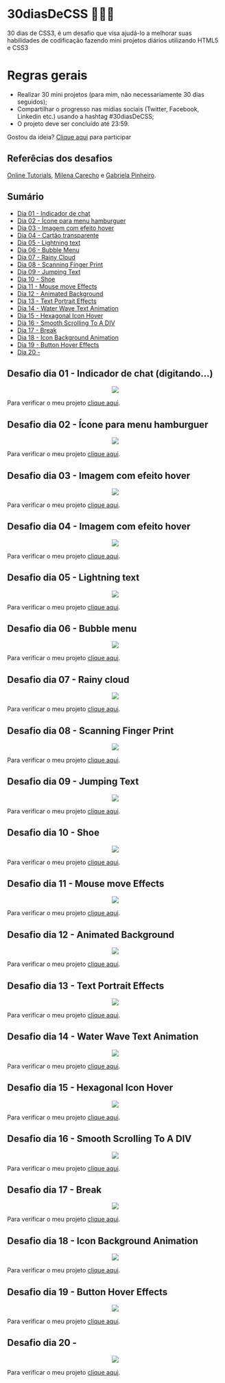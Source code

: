 # 30diasDeCSS 👩🏻‍💻

 30 dias de CSS3, é um desafio que visa ajudá-lo a melhorar suas habilidades de codificação fazendo mini projetos diários utilizando HTML5 e CSS3

# Regras gerais

* Realizar 30 mini projetos (para mim, não necessariamente 30 dias seguidos);
* Compartilhar o progresso nas mídias sociais (Twitter, Facebook, Linkedin etc.) usando a hashtag #30diasDeCSS;
* O projeto deve ser concluído até 23:59.

Gostou da ideia? 
[Clique aqui](https://github.com/MilenaCarecho/30diasDeCSS/issues/1) para participar

## Referêcias dos desafios
[Online Tutorials](https://www.youtube.com/c/OnlineTutorials4Designers), [Milena Carecho](https://github.com/MilenaCarecho) e [Gabriela Pinheiro](https://github.com/SpruceGabriela).

## Sumário
* [Dia 01 - Indicador de chat](#day01)
* [Dia 02 - Ícone para menu hamburguer](#day02)
* [Dia 03 - Imagem com efeito hover](#day03)
* [Dia 04 - Cartão transparente](#day04)
* [Dia 05 - Lightning text](#day05)
* [Dia 06 - Bubble Menu](#day06)
* [Dia 07 - Rainy Cloud](#day07)
* [Dia 08 - Scanning Finger Print](#day08)
* [Dia 09 - Jumping Text](#day09)
* [Dia 10 - Shoe](#day10)
* [Dia 11 - Mouse move Effects](#day11)
* [Dia 12 - Animated Background](#day12)
* [Dia 13 - Text Portrait Effects](#day13)
* [Dia 14 - Water Wave Text Animation](#day14)
* [Dia 15 - Hexagonal Icon Hover](#day15)
* [Dia 16 - Smooth Scrolling To A DIV](#day16)
* [Dia 17 - Break](#day17)
* [Dia 18 - Icon Background Animation](#day18)
* [Dia 19 - Button Hover Effects](#day19)
* [Dia 20 - ](#day20)

##  Desafio dia 01 - Indicador de chat (digitando...) <a name="day01"></a>

<div align="center">
  <img src="https://user-images.githubusercontent.com/75649546/169671663-ec54d809-9069-4925-9bda-3a63ce4440ee.gif">
</div>

Para verificar o meu projeto [clique aqui](https://github.com/ANACAPELETTI/Indicador_Chat).

##  Desafio dia 02 - Ícone para menu hamburguer <a name="day02"></a>

<div align="center">
  <img src="./projects/day_2/burger.gif">
</div>

Para verificar o meu projeto [clique aqui](https://github.com/ANACAPELETTI/30diasDeCSS/tree/main/projects/day_2).

##  Desafio dia 03 - Imagem com efeito hover <a name="day03"></a>

<div align="center">
  <img src="./projects/day_3/github.gif">
</div>

Para verificar o meu projeto [clique aqui](https://github.com/ANACAPELETTI/30diasDeCSS/tree/main/projects/day_3).

##  Desafio dia 04 - Imagem com efeito hover <a name="day04"></a>

<div align="center">
  <img src="./projects/day_4/TransparentCard.gif">
</div>

Para verificar o meu projeto [clique aqui](https://github.com/ANACAPELETTI/30diasDeCSS/tree/main/projects/day_4).

##  Desafio dia 05 - Lightning text <a name="day05"></a>

<div align="center">
  <img src="./projects/day_5/lightningText.gif">
</div>

Para verificar o meu projeto [clique aqui](https://github.com/ANACAPELETTI/30diasDeCSS/tree/main/projects/day_5).

##  Desafio dia 06 - Bubble menu <a name="day06"></a>

<div align="center">
  <img src="./projects/day_6/bubbleMenu.gif">
</div>

Para verificar o meu projeto [clique aqui](https://github.com/ANACAPELETTI/30diasDeCSS/tree/main/projects/day_6).

##  Desafio dia 07 - Rainy cloud <a name="day07"></a>

<div align="center">
  <img src="./projects/day_7/rainyCloud.gif">
</div>

Para verificar o meu projeto [clique aqui](https://github.com/ANACAPELETTI/30diasDeCSS/tree/main/projects/day_7).

##  Desafio dia 08 - Scanning Finger Print <a name="day08"></a>

<div align="center">
  <img src="./projects/day_8/scanningFingerPrint.gif">
</div>

Para verificar o meu projeto [clique aqui](https://github.com/ANACAPELETTI/30diasDeCSS/tree/main/projects/day_8).

##  Desafio dia 09 - Jumping Text <a name="day09"></a>

<div align="center">
  <img src="./projects/day_9/jumpingText.gif">
</div>

Para verificar o meu projeto [clique aqui](https://github.com/ANACAPELETTI/30diasDeCSS/tree/main/projects/day_9).

##  Desafio dia 10 - Shoe <a name="day10"></a>

<div align="center">
  <img src="./projects/day_10/U27RWI.gif">
</div>

Para verificar o meu projeto [clique aqui](https://github.com/ANACAPELETTI/30diasDeCSS/tree/main/projects/day_10).

##  Desafio dia 11 - Mouse move Effects <a name="day11"></a>

<div align="center">
  <img src="./projects/day_11/G9_uVd.gif">
</div>

Para verificar o meu projeto [clique aqui](https://github.com/ANACAPELETTI/30diasDeCSS/tree/main/projects/day_11). 

##  Desafio dia 12 - Animated Background <a name="day12"></a>

<div align="center">
  <img src="./projects/day_12/Fgo-wL.gif">
</div>

Para verificar o meu projeto [clique aqui](https://github.com/ANACAPELETTI/30diasDeCSS/tree/main/projects/day_12). 

##  Desafio dia 13 - Text Portrait Effects <a name="day13"></a>

<div align="center">
  <img src="./projects/day_13/finished_1.png">
</div>

Para verificar o meu projeto [clique aqui](https://github.com/ANACAPELETTI/30diasDeCSS/tree/main/projects/day_13). 

##  Desafio dia 14 - Water Wave Text Animation <a name="day14"></a>

<div align="center">
  <img src="./projects/day_14/hfikXw.gif">
</div>

Para verificar o meu projeto [clique aqui](https://github.com/ANACAPELETTI/30diasDeCSS/tree/main/projects/day_14). 

##  Desafio dia 15 - Hexagonal Icon Hover <a name="day15"></a>

<div align="center">
  <img src="./projects/day_15/INxRSX.gif">
</div>

Para verificar o meu projeto [clique aqui](https://github.com/ANACAPELETTI/30diasDeCSS/tree/main/projects/day_15). 

##  Desafio dia 16 - Smooth Scrolling To A DIV <a name="day16"></a>

<div align="center">
  <img src="./projects/day_16/xsMjwY.gif">
</div>

Para verificar o meu projeto [clique aqui](https://github.com/ANACAPELETTI/30diasDeCSS/tree/main/projects/day_16). 

##  Desafio dia 17 - Break <a name="day17"></a>

<div align="center">
  <img src="./projects/day_17/QiolhR.gif">
</div>

Para verificar o meu projeto [clique aqui](https://github.com/ANACAPELETTI/30diasDeCSS/tree/main/projects/day_17). 

##  Desafio dia 18 - Icon Background Animation <a name="day18"></a>

<div align="center">
  <img src="./projects/day_18/mKUtuD.gif">
</div>

Para verificar o meu projeto [clique aqui](https://github.com/ANACAPELETTI/30diasDeCSS/tree/main/projects/day_18). 

##  Desafio dia 19 - Button Hover Effects <a name="day19"></a>

<div align="center">
  <img src="./projects/day_19/gif.gif">
</div>

Para verificar o meu projeto [clique aqui](https://github.com/ANACAPELETTI/30diasDeCSS/tree/main/projects/day_19). 

##  Desafio dia 20 -  <a name="day20"></a>

<div align="center">
  <img src="./projects/day_20/gif.gif">
</div>

Para verificar o meu projeto [clique aqui](https://github.com/ANACAPELETTI/30diasDeCSS/tree/main/projects/day_20). 
